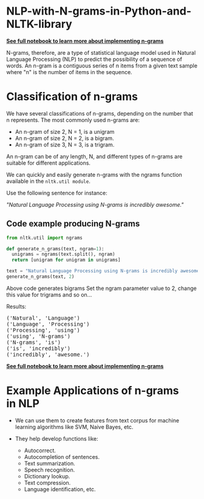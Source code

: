 # NLP-with-N-grams-in-Python-and-NLTK-library

<b>[See full notebook to learn more about implementing n-grams](https://github.com/brianMutea/NLP-with-N-grams-in-Python-and-NLTK-library/blob/main/N-grams%20in%20Python%20and%20Implementing%20them%20with%20Python%20NLTK%20library..ipynb)</b>

N-grams, therefore, are a type of statistical language model used in Natural Language Processing (NLP) to predict the possibility 
of a sequence of words. An n-gram is a contiguous series of n items from a given text sample where "n" is the number of items in the sequence.

# Classification of n-grams
We have several classifications of n-grams, depending on the number that n represents. The most commonly used n-grams are:

* An n-gram of size 2, N = 1, is a unigram
* An n-gram of size 2, N = 2, is a bigram.
* An n-gram of size 3, N = 3, is a trigram.

An n-gram can be of any length, N, and different types of n-grams are suitable for different applications.

We can quickly and easily generate n-grams with the ngrams function available in the `nltk.util module`. 

Use the following sentence for instance:

<i>"Natural Language Processing using N-grams is incredibly awesome."</i>

## Code example producing N-grams

```Python
from nltk.util import ngrams 

def generate_n_grams(text, ngram=1):
  unigrams = ngrams(text.split(), ngram)
  return [unigram for unigram in unigrams]

text = "Natural Language Processing using N-grams is incredibly awesome."
generate_n_grams(text, 2)
```
<p> Above code generates bigrams Set the ngram parameter value to 2, 
    change this value for trigrams and so on...</p>

Results:
<pre>
('Natural', 'Language')
('Language', 'Processing')
('Processing', 'using')
('using', 'N-grams')
('N-grams', 'is')
('is', 'incredibly')
('incredibly', 'awesome.')</pre>


<b>[See full notebook to learn more about implementing n-grams](https://github.com/brianMutea/NLP-with-N-grams-in-Python-and-NLTK-library/blob/main/N-grams%20in%20Python%20and%20Implementing%20them%20with%20Python%20NLTK%20library..ipynb)</b>

# Example Applications of n-grams in NLP

* We can use them to create features from text corpus for machine learning algorithms like SVM, Naive Bayes, etc.

* They help develop functions like:
  * Autocorrect.
  * Autocompletion of sentences.
  * Text summarization.
  * Speech recognition.
  * Dictionary lookup.
  * Text compression.
  * Language identification, etc.
